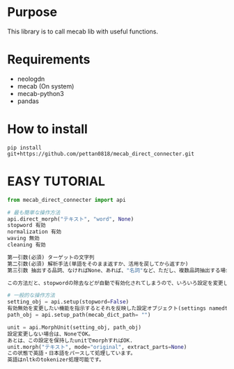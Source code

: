 # Purpose
This library is to call mecab lib with useful functions.

# Requirements
* neologdn
* mecab (On system)
* mecab-python3
* pandas

# How to install
```shell
pip install git+https://github.com/pettan0818/mecab_direct_connecter.git
```

# EASY TUTORIAL
```python
from mecab_direct_connecter import api

# 最も簡単な操作方法
api.direct_morph("テキスト", "word", None)
stopword 有効
normalization 有効
waving 無効
cleaning 有効

第一引数(必須) ターゲットの文字列
第二引数(必須) 解析手法(単語をそのまま返すか、活用を戻してから返すか)
第三引数 抽出する品詞、なければNone、あれば、"名詞"など、ただし、複数品詞抽出する場合、リストで渡す。

この方法だと、stopwordの除去などが自動で有効化されてしまうので、いろいろ設定を変更したい場合めんどいです。

# 一般的な操作方法
setting_obj = api.setup(stopword=False)
有効無効を変更したい機能を指示するとそれを反映した設定オブジェクト(settings namedtuple)が返ってきます。
path_obj = api.setup_path(mecab_dict_path= "")

unit = api.MorphUnit(setting_obj, path_obj)
設定変更しない場合は、NoneでOK。
あとは、この設定を保持したunitでmorphすればOK.
unit.morph("テキスト", mode="original", extract_parts=None)
この状態で英語・日本語をパースして処理しています。
英語はnltkのtokenizer処理可能です。
```
